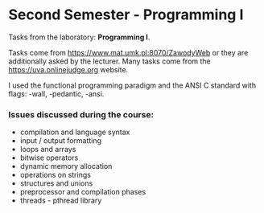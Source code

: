 # Second Semester - Programming I

Tasks from the laboratory: __Programming I__. 

Tasks come from https://www.mat.umk.pl:8070/ZawodyWeb or they are additionally asked by the lecturer. Many tasks come from the https://uva.onlinejudge.org website.

I used the functional programming paradigm and the ANSI C standard with flags: -wall, -pedantic, -ansi.

### Issues discussed during the course:

- compilation and language syntax
- input / output formatting
- loops and arrays
- bitwise operators
- dynamic memory allocation
- operations on strings
- structures and unions
- preprocessor and compilation phases
- threads - pthread library
